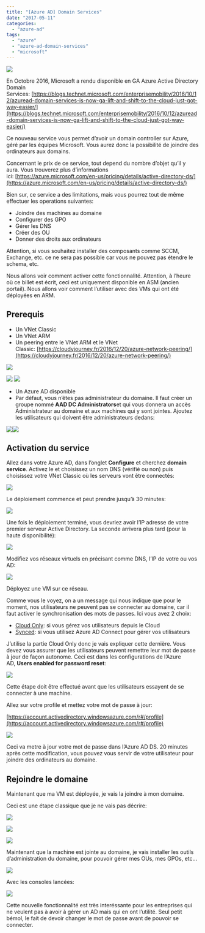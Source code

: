 ```yaml
---
title: "[Azure AD] Domain Services"
date: "2017-05-11"
categories: 
  - "azure-ad"
tags: 
  - "azure"
  - "azure-ad-domain-services"
  - "microsoft"
---
```


[![](https://cloudyjourney.fr/wp-content/uploads/2018/01/0601.download.png)](https://cloudyjourney.fr/wp-content/uploads/2018/01/0601.download.png)

En Octobre 2016, Microsoft a rendu disponible en GA Azure Active Directory Domain Services: [https://blogs.technet.microsoft.com/enterprisemobility/2016/10/12/azuread-domain-services-is-now-ga-lift-and-shift-to-the-cloud-just-got-way-easier/](https://blogs.technet.microsoft.com/enterprisemobility/2016/10/12/azuread-domain-services-is-now-ga-lift-and-shift-to-the-cloud-just-got-way-easier/)

Ce nouveau service vous permet d’avoir un domain controller sur Azure, géré par les équipes Microsoft. Vous aurez donc la possibilité de joindre des ordinateurs aux domains.

Concernant le prix de ce service, tout depend du nombre d’objet qu’il y aura. Vous trouverez plus d’informations ici: [https://azure.microsoft.com/en-us/pricing/details/active-directory-ds/](https://azure.microsoft.com/en-us/pricing/details/active-directory-ds/)

Bien sur, ce service a des limitations, mais vous pourrez tout de même effectuer les operations suivantes:

- Joindre des machines au domaine
- Configurer des GPO
- Gérer les DNS
- Créer des OU
- Donner des droits aux ordinateurs

Attention, si vous souhaitez installer des composants comme SCCM, Exchange, etc. ce ne sera pas possible car vous ne pouvez pas étendre le schema, etc.

Nous allons voir comment activer cette fonctionnalité. Attention, à l’heure où ce billet est écrit, ceci est uniquement disponible en ASM (ancien portail). Nous allons voir comment l’utiliser avec des VMs qui ont été déployées en ARM.

## Prerequis

- Un VNet Classic
- Un VNet ARM
- Un peering entre le VNet ARM et le VNet Classic: [https://cloudyjourney.fr/2016/12/20/azure-network-peering/](https://cloudyjourney.fr/2016/12/20/azure-network-peering/)

[![](https://cloudyjourney.fr/wp-content/uploads/2018/01/7266.AADDS01.png)](https://cloudyjourney.fr/wp-content/uploads/2018/01/7266.AADDS01.png)

[![](https://cloudyjourney.fr/wp-content/uploads/2018/01/3056.AADDS02.png)](https://cloudyjourney.fr/wp-content/uploads/2018/01/3056.AADDS02.png) [![](https://cloudyjourney.fr/wp-content/uploads/2018/01/5123.AADDS03.png)](https://cloudyjourney.fr/wp-content/uploads/2018/01/5123.AADDS03.png)

- Un Azure AD disponible
- Par défaut, vous n’êtes pas administrateur du domaine. Il faut créer un groupe nommé **AAD DC Administrators**et qui vous donnera un accès Administrateur au domaine et aux machines qui y sont jointes. Ajoutez les utilisateurs qui doivent être administrateurs dedans:

[![](https://cloudyjourney.fr/wp-content/uploads/2018/01/pastedimage1494404061109v1.png)](https://cloudyjourney.fr/wp-content/uploads/2018/01/pastedimage1494404061109v1.png)[![](https://cloudyjourney.fr/wp-content/uploads/2018/01/pastedimage1494404077328v2.png)](https://cloudyjourney.fr/wp-content/uploads/2018/01/pastedimage1494404077328v2.png)

## Activation du service

Allez dans votre Azure AD, dans l’onglet **Configure** et cherchez **domain service**. Activez le et choisissez un nom DNS (vérifié ou non) puis choisissez votre VNet Classic où les serveurs vont être connectés:

[![](https://cloudyjourney.fr/wp-content/uploads/2018/01/0317.AADDS04.png)](https://cloudyjourney.fr/wp-content/uploads/2018/01/0317.AADDS04.png)

Le déploiement commence et peut prendre jusqu’à 30 minutes:

[![](https://cloudyjourney.fr/wp-content/uploads/2018/01/8540.AADDS05.png)](https://cloudyjourney.fr/wp-content/uploads/2018/01/8540.AADDS05.png)

Une fois le déploiement terminé, vous devriez avoir l’IP adresse de votre premier serveur Active Directory. La seconde arrivera plus tard (pour la haute disponibilité):

[![](https://cloudyjourney.fr/wp-content/uploads/2018/01/4431.AADDS06.png)](https://cloudyjourney.fr/wp-content/uploads/2018/01/4431.AADDS06.png)

Modifiez vos réseaux virtuels en précisant comme DNS, l’IP de votre ou vos AD:

[![](https://cloudyjourney.fr/wp-content/uploads/2018/01/6406.AADDS07.png)](https://cloudyjourney.fr/wp-content/uploads/2018/01/6406.AADDS07.png)

Déployez une VM sur ce réseau.

Comme vous le voyez, on a un message qui nous indique que pour le moment, nos utilisateurs ne peuvent pas se connecter au domaine, car il faut activer le synchronisation des mots de passes. Ici vous avez 2 choix:

- [Cloud Only](https://docs.microsoft.com/en-us/azure/active-directory-domain-services/active-directory-ds-getting-started-password-sync): si vous gérez vos utilisateurs depuis le Cloud
- [Synced](https://docs.microsoft.com/en-us/azure/active-directory-domain-services/active-directory-ds-getting-started-password-sync-synced-tenant): si vous utilisez Azure AD Connect pour gérer vos utilisateurs

J’utilise la partie Cloud Only donc je vais expliquer cette dernière. Vous devez vous assurer que les utilisateurs peuvent remettre leur mot de passe à jour de façon autonome. Ceci est dans les configurations de l’Azure AD, **Users enabled for password reset**:

[![](https://cloudyjourney.fr/wp-content/uploads/2018/01/pastedimage1494404162865v3.png)](https://cloudyjourney.fr/wp-content/uploads/2018/01/pastedimage1494404162865v3.png)

Cette étape doit être effectué avant que les utilisateurs essayent de se connecter à une machine.

Allez sur votre profile et mettez votre mot de passe à jour:

[https://account.activedirectory.windowsazure.com/r#/profile](https://account.activedirectory.windowsazure.com/r#/profile)

[![](https://cloudyjourney.fr/wp-content/uploads/2018/01/3343.AADDS11.png)](https://cloudyjourney.fr/wp-content/uploads/2018/01/3343.AADDS11.png)

Ceci va metre à jour votre mot de passe dans l’Azure AD DS. 20 minutes après cette modification, vous pouvez vous servir de votre utilisateur pour joindre des ordinateurs au domaine.

## Rejoindre le domaine

Maintenant que ma VM est déployée, je vais la joindre à mon domaine.

Ceci est une étape classique que je ne vais pas décrire:

[![](https://cloudyjourney.fr/wp-content/uploads/2018/01/5428.AADDS12.png)](https://cloudyjourney.fr/wp-content/uploads/2018/01/5428.AADDS12.png)

[![](https://cloudyjourney.fr/wp-content/uploads/2018/01/4024.AADDS13.png)](https://cloudyjourney.fr/wp-content/uploads/2018/01/4024.AADDS13.png)

[![](https://cloudyjourney.fr/wp-content/uploads/2018/01/0714.AADDS14.png)](https://cloudyjourney.fr/wp-content/uploads/2018/01/0714.AADDS14.png)

Maintenant que la machine est jointe au domaine, je vais installer les outils d’administration du domaine, pour pouvoir gérer mes OUs, mes GPOs, etc…

[![](https://cloudyjourney.fr/wp-content/uploads/2018/01/2870.AADDS15.png)](https://cloudyjourney.fr/wp-content/uploads/2018/01/2870.AADDS15.png)

Avec les consoles lancées:

[![](https://cloudyjourney.fr/wp-content/uploads/2018/01/7651.AADDS16.png)](https://cloudyjourney.fr/wp-content/uploads/2018/01/7651.AADDS16.png)

Cette nouvelle fonctionnalité est très interéssante pour les entreprises qui ne veulent pas à avoir à gérer un AD mais qui en ont l’utilité. Seul petit bémol, le fait de devoir changer le mot de passe avant de pouvoir se connecter.

